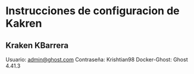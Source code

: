 # Instrucciones de configuracion de Kakren

## Kraken KBarrera
Usuario: admin@ghost.com
Contraseña: Krishtian98
Docker-Ghost: Ghost 4.41.3

